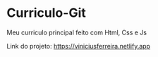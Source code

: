 # Curriculo-Git

Meu curriculo principal feito com Html, Css e Js 

Link do projeto: https://viniciusferreira.netlify.app

